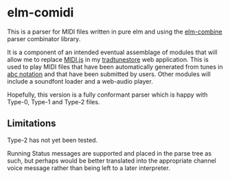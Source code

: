 elm-comidi
===========

This is a parser for MIDI files written in pure elm and using the [elm-combine](https://github.com/Bogdanp/elm-combine) parser combinator library.

It is a component of an intended eventual assemblage of modules that will allow me to replace [MIDI.js](https://github.com/mudcube/MIDI.js/) in my [tradtunestore](https://github.com/newlandsvalley/tradtunestore) web application. This is used to play MIDI files that have been automatically generated from tunes in [abc notation](http://www.lesession.co.uk/abc/abc_notation.htm) and that have been submitted by users. Other modules will include a soundfont loader and a web-audio player.  

Hopefully, this version is a fully conformant parser which is happy with Type-0, Type-1 and Type-2 files.

Limitations
-----------

Type-2 has not yet been tested.

Running Status messages are supported and placed in the parse tree as such, but perhaps would be better translated into the appropriate channel voice message rather than being left to a later interpreter.  
 




